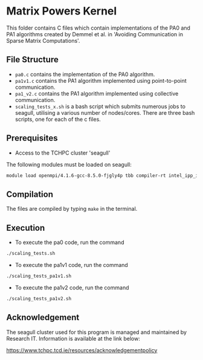 # Matrix Powers Kernel

This folder contains C files which contain implementations of the PA0 and PA1 algorithms created by Demmel et al. in 'Avoiding Communication in Sparse Matrix Computations'.

## File Structure

- `pa0.c` contains the implementation of the PA0 algorithm.
- `pa1v1.c` contains the PA1 algorithm implemented using point-to-point communication.
- `pa1_v2.c` contains the PA1 algorithm implemented using collective communication.
- `scaling_tests_x.sh` is a bash script which submits numerous jobs to seagull, utilising a various number of nodes/cores. There are three bash scripts, one for each of the c files.

## Prerequisites

- Access to the TCHPC cluster 'seagull'


The following modules must be loaded on seagull:

```bash
module load openmpi/4.1.6-gcc-8.5.0-fjgly4p tbb compiler-rt intel_ipp_intel64/latest mkl/2024.1
```

## Compilation
The files are compiled by typing `make` in the terminal.


## Execution
- To execute the pa0 code, run the command
```bash
./scaling_tests.sh
```    
- To execute the pa1v1 code, run the command
```bash
./scaling_tests_pa1v1.sh
```    
- To execute the pa1v2 code, run the command
```bash
./scaling_tests_pa1v2.sh
```    

## Acknowledgement
The seagull cluster used for this program is managed and maintained by Research IT.
Information is available at the link below:  

https://www.tchpc.tcd.ie/resources/acknowledgementpolicy